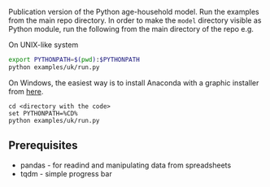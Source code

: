 Publication version of the Python age-household model. Run the examples from
the main repo directory. In order to make the `model` directory visible as
Python module, run the following from the main directory of the repo e.g.


On UNIX-like system
```bash
export PYTHONPATH=$(pwd):$PYTHONPATH
python examples/uk/run.py
```

On Windows, the easiest way is to install Anaconda with a graphic installer
from [here](https://www.anaconda.com/products/individual).

```
cd <directory with the code>
set PYTHONPATH=%CD%
python examples/uk/run.py
```


## Prerequisites

 * pandas - for readind and manipulating data from spreadsheets
 * tqdm - simple progress bar
